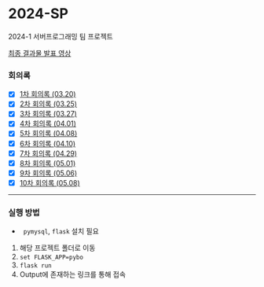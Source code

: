 # 2024-SP
2024-1 서버프로그래밍 팀 프로젝트  

[최종 결과물 발표 영상](https://youtu.be/xJytwOCENeY)

### 회의록
- [x] [1차 회의록 (03.20)](./회의록/팀프로젝트%20지도%20활동보고서(03.20).pdf)
- [x] [2차 회의록 (03.25)](./회의록/팀프로젝트%20지도%20활동보고서(03.25).pdf)
- [x] [3차 회의록 (03.27)](./회의록/팀프로젝트%20지도%20활동보고서(03.27).pdf)
- [x] [4차 회의록 (04.01)](./회의록/팀프로젝트%20지도%20활동보고서(04.01).pdf)
- [x] [5차 회의록 (04.08)](./회의록/팀프로젝트%20지도%20활동보고서(04.08).pdf)
- [x] [6차 회의록 (04.10)](./회의록/팀프로젝트%20지도%20활동보고서(04.10).pdf)
- [x] [7차 회의록 (04.29)](./회의록/팀프로젝트%20지도%20활동보고서(04.29).pdf)
- [x] [8차 회의록 (05.01)](./회의록/팀프로젝트%20지도%20활동보고서(05.01).pdf)
- [x] [9차 회의록 (05.06)](./회의록/팀프로젝트%20지도%20활동보고서(05.06).pdf)
- [x] [10차 회의록 (05.08)](./회의록/팀프로젝트%20지도%20활동보고서(05.08).pdf)
---

### 실행 방법
- ` pymysql`, `flask` 설치 필요

1. 해당 프로젝트 폴더로 이동
2. `set FLASK_APP=pybo`
3. `flask run`
4. Output에 존재하는 링크를 통해 접속

